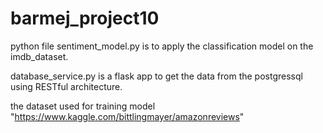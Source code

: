 # barmej_project10

python file sentiment_model.py is to apply the classification model on the imdb_dataset.

database_service.py is a flask app to get the data from the postgressql using RESTful architecture.

the dataset used for training model "https://www.kaggle.com/bittlingmayer/amazonreviews"

